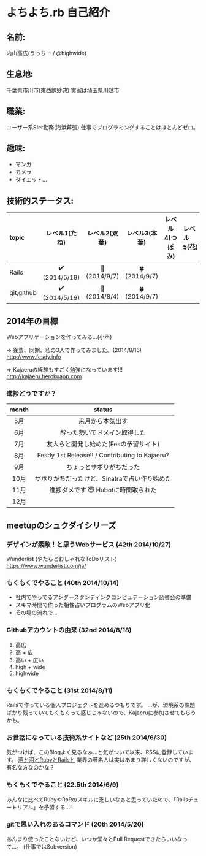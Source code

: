 # よちよち.rb 自己紹介
## 名前:
内山高広(うっちー / @highwide)

## 生息地:
千葉県市川市(東西線妙典)
実家は埼玉県川越市

## 職業: 
ユーザー系SIer勤務(海浜幕張)
仕事でプログラミングすることはほとんどゼロ。

## 趣味:
* マンガ
* カメラ
* ダイエット...

## 技術的ステータス:
|topic     |        レベル1(たね)         |     レベル2(双葉)   |      レベル3(本葉)         |レベル4(つぼみ)|レベル5(花)|
|:---------|:----------------------------:|:-------------------:|:--------------------------:|:-------------:|:----------|
|Rails     |:heavy_check_mark: (2014/5/19)|:seedling: (2014/9/7)|:four_leaf_clover:(2014/9/7)|               |           |
|git,github|:heavy_check_mark: (2014/5/19)|:seedling: (2014/8/4)|:four_leaf_clover:(2014/9/7)|||

## 2014年の目標
Webアプリケーションを作ってみる...(小声)  

=> 後輩、同期、私の3人で作ってみました。(2014/8/16)  
http://www.fesdy.info 

=> Kajaeruの経験もすごく勉強になっています!!!  
http://kajaeru.herokuapp.com

### 進捗どうですか？
|month |               status                         |
|:----:|:--------------------------------------------:|
|  5月 |来月から本気出す                              |
|  6月 |酔った勢いでドメイン取得した                  |
|  7月 |友人らと開発し始めた(Fesの予習サイト)         |
|  8月 |Fesdy 1st Release!! / Contributing to Kajaeru?|
|  9月 |ちょっとサボりがちだった                      |
| 10月 |サボりがちだったけど、Sinatraで占い作り始めた |
| 11月 |進捗ダメです :innocent: Hubotに時間取られた  |
| 12月 ||

## meetupのシュクダイシリーズ
<!--上に行くほど新しいもの-->
### デザインが素敵！と思うWebサービス  (42th 2014/10/27)
Wunderlist (やたらとおしゃれなToDoリスト)  
https://www.wunderlist.com/ja/

### もくもくでやること (40th 2014/10/14)
* 社内でやってるアンダースタンディングコンピュテーション読書会の準備
* スキマ時間で作った相性占いプログラムのWebアプリ化
* その場の流れで...

### Githubアカウントの由来 (32nd 2014/8/18)
1. 高広
1. 高 + 広
1. 高い + 広い
1. high + wide
1. highwide

### もくもくでやること (31st 2014/8/11)
Railsで作っている個人プロジェクトを進めるつもりです。
...が、環境系の課題ばかり残っていてもくもくって感じじゃないので、Kajaeruに参加させてもらうかも。

### お世話になっている技術系サイトなど (25th 2014/6/30)
気がつけば、このBlogよく見るなぁ…と気がついて以来、RSSに登録しています。 
[酒と泪とRubyとRailsと](http://morizyun.github.io/) 
業界の著名人は実はあまり詳しくないのですが、有名な方なのかな？

### もくもくでやること (22.5th 2014/6/9)
みんなに比べてRubyやRoRのスキルに乏しいなぁと思っていたので、「Railsチュートリアル」を予習する...!

### gitで思い入れのあるコマンド (20th 2014/5/20)
あんまり使ったことないけど、いつか堂々とPull Requestできたらいいなって…。
(仕事ではSubversion)
